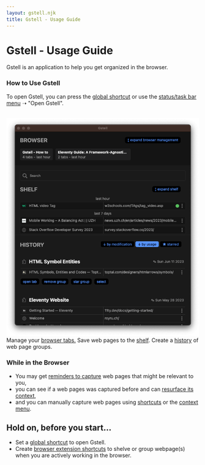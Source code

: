 ```yaml
---
layout: gstell.njk
title: Gstell - Usage Guide
---
```


# Gstell - Usage Guide

Gstell is an application to help you get organized in the browser.

### How to Use Gstell
To open Gstell, you can press the [global shortcut](howto/global-shortcut) or use the [status/task bar menu](howto/status-bar-menu) &#10141; "Open Gstell".
<br>
<br>

<div class="screenshot-wrapper">
  <img src="/public/img/howto/screenshot.png" alt="screenshot"/>
  <span class="browser">Manage your <a href="howto/browser-tab-management">browser tabs.</a></span>
  <span class="shelf">Save web pages to the <a href="howto/shelf">shelf</a>.</span>
  <span class="history">Create a <a href="howto/history">history</a> of web page groups.</span>
</div>

### While in the Browser
- You may get [reminders to capture](howto/capture-popup) web pages that might be relevant to you,
- you can see if a web pages was captured before and can [resurface its context](howto/resurface-popup),
- and you can manually capture web pages using [shortcuts](howto/browser-extension-shortcuts) or the [context menu](howto/browser-extension-context-menu).


## Hold on, before you start...
- Set a [global shortcut](howto/global-shortcut) to open Gstell.
- Create [browser extension shortcuts](howto/browser-extension-shortcuts) to shelve or group webpage(s) when you are actively working in the browser.

<!-- ## After the Study
- taking your data with you -->